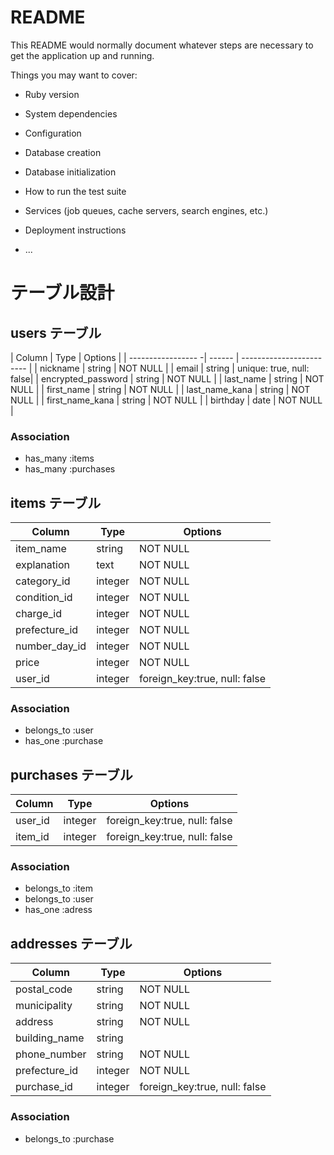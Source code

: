 # README

This README would normally document whatever steps are necessary to get the
application up and running.

Things you may want to cover:

* Ruby version

* System dependencies

* Configuration

* Database creation

* Database initialization

* How to run the test suite

* Services (job queues, cache servers, search engines, etc.)

* Deployment instructions

* ...

# テーブル設計

## users テーブル

| Column             | Type   | Options                  |
| ----------------- -| ------ | ------------------------ |
| nickname           | string | NOT NULL                 |
| email              | string | unique: true, null: false|
| encrypted_password | string | NOT NULL                 |
| last_name          | string | NOT NULL                 |
| first_name         | string | NOT NULL                 |
| last_name_kana     | string | NOT NULL                 |
| first_name_kana    | string | NOT NULL                 |
| birthday           | date   | NOT NULL                 |

### Association

- has_many :items
- has_many :purchases

## items テーブル

| Column        | Type       | Options                       |
| ------------- | ---------- | ----------------------------  |
| item_name     | string     | NOT NULL                      |
| explanation   | text       | NOT NULL                      |
| category_id   | integer    | NOT NULL                      |
| condition_id  | integer    | NOT NULL                      |
| charge_id     | integer    | NOT NULL                      |
| prefecture_id | integer    | NOT NULL                      |
| number_day_id | integer    | NOT NULL                      |
| price         | integer    | NOT NULL                      |
| user_id       | integer    | foreign_key:true, null: false |
### Association

- belongs_to :user
- has_one :purchase

## purchases テーブル

| Column             | Type       | Options                      |
| ------------------ | ---------- | ---------------------------- |
| user_id            | integer    | foreign_key:true, null: false|
| item_id            | integer    | foreign_key:true, null: false|


### Association

- belongs_to :item
- belongs_to :user
- has_one :adress



## addresses テーブル

| Column             | Type       | Options                      |
| ------------------ | ---------- | ---------------------------- |
| postal_code        | string     | NOT NULL                     |
| municipality       | string     | NOT NULL                     |
| address            | string     | NOT NULL                     |
| building_name      | string     |                              |
| phone_number       | string     | NOT NULL                     |
| prefecture_id      | integer    | NOT NULL                     |
| purchase_id        | integer    | foreign_key:true, null: false|



### Association

- belongs_to :purchase